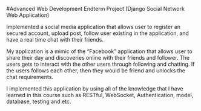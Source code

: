 #Advanced Web Development Endterm Project (Django Social Network Web Application)

Implemented a social media application that allows user to register an secured account, upload post, follow user existing in the application, and have a real time chat with their friends. 

My application is a mimic of the “Facebook” application that allows user to share their day and discoveries online with their friends and follower. The users gets to interact with the other users through following and chatting. If the users follows each other, then they would be friend and unlocks the chat requirements. 

I implemented this application by using all of the knowledge that I have learned in this course such as RESTful, WebSocket, Authentication, model, database, testing and etc.
